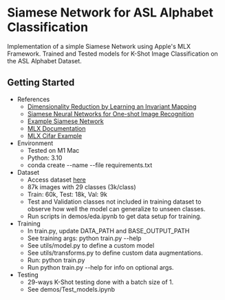 # Siamese Network for ASL Alphabet Classification
Implementation of a simple Siamese Network using Apple's MLX Framework. Trained and Tested models for K-Shot Image Classification on the ASL Alphabet Dataset.
## Getting Started  
- References
  - [Dimensionality Reduction by Learning an Invariant Mapping](http://yann.lecun.com/exdb/publis/pdf/hadsell-chopra-lecun-06.pdf)
  - [Siamese Neural Networks for One-shot Image Recognition](https://www.cs.cmu.edu/~rsalakhu/papers/oneshot1.pdf)
  - [Example Siamese Network](https://github.com/jingpingjiao/siamese_cnn/tree/master)
  - [MLX Documentation](https://ml-explore.github.io/mlx/build/html/index.html)
  - [MLX Cifar Example](https://github.com/ml-explore/mlx-examples/tree/main/cifar)
- Environment  
  - Tested on M1 Mac
  - Python: 3.10
  - conda create --name <env> --file requirements.txt
- Dataset
  - Access dataset [here](https://www.kaggle.com/datasets/grassknoted/asl-alphabet/data)
  - 87k images with 29 classes (3k/class)
  - Train: 60k, Test: 18k, Val: 9k
  - Test and Validation classes not included in training dataset to observe how well the model can generalize to unseen classes.
  - Run scripts in demos/eda.ipynb to get data setup for training.
- Training
  - In train.py, update DATA_PATH and BASE_OUTPUT_PATH
  - See training args: python train.py --help
  - See utils/model.py to define a custom model
  - See utils/transforms.py to define custom data augmentations.
  - Run: python train.py
  - Run python train.py --help for info on optional args.
- Testing
  - 29-ways K-Shot testing done with a batch size of 1.
  - See demos/Test_models.ipynb